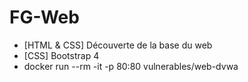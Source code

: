 # FG-Web

- [HTML & CSS] Découverte de la base du web
- [CSS] Bootstrap 4 
- docker run --rm -it -p 80:80 vulnerables/web-dvwa
